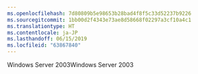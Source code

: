 ```yaml
---
ms.openlocfilehash: 7d80809b5e98653b28bad4f8f5c33d52237b9226
ms.sourcegitcommit: 1bb00d2f4343e73ae8d58668f02297a3cf10a4c1
ms.translationtype: HT
ms.contentlocale: ja-JP
ms.lasthandoff: 06/15/2019
ms.locfileid: "63867840"
---
```

<span data-ttu-id="d51ad-101">Windows Server 2003</span><span class="sxs-lookup"><span data-stu-id="d51ad-101">Windows Server 2003</span></span>